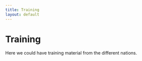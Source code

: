 ```yaml
---
title: Training
layout: default
---
```



# Training

Here we could have training material from the different nations.
